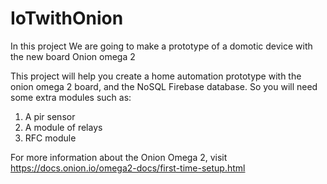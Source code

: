 # IoTwithOnion
In this project We are going to make a prototype of a domotic device with the new board Onion omega 2

This project will help you create a home automation prototype with the onion omega 2 board, and the NoSQL Firebase database. So you will need some extra modules such as:
1. A pir sensor
2. A module of relays
3. RFC module

For more information about the Onion Omega 2, visit https://docs.onion.io/omega2-docs/first-time-setup.html
